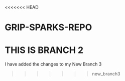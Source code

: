 <<<<<<< HEAD
# GRIP-SPARKS-REPO
THIS IS BRANCH 2
=======
I have added the changes to my New Branch 3
>>>>>>> new_branch3
